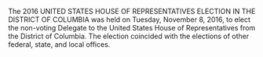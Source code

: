 The 2016 UNITED STATES HOUSE OF REPRESENTATIVES ELECTION IN THE DISTRICT OF COLUMBIA was held on Tuesday, November 8, 2016, to elect the non-voting Delegate to the United States House of Representatives from the District of Columbia. The election coincided with the elections of other federal, state, and local offices.

